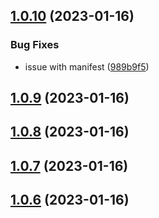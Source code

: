 ## [1.0.10](https://github.com/eliotstocker/hubitat-warmup-connect/compare/v1.0.9...v1.0.10) (2023-01-16)


### Bug Fixes

* issue with manifest ([989b9f5](https://github.com/eliotstocker/hubitat-warmup-connect/commit/989b9f5d46f966486ec52a67e4615ea2b3b644df))



## [1.0.9](https://github.com/eliotstocker/hubitat-warmup-connect/compare/v1.0.8...v1.0.9) (2023-01-16)



## [1.0.8](https://github.com/eliotstocker/hubitat-warmup-connect/compare/v1.0.7...v1.0.8) (2023-01-16)



## [1.0.7](https://github.com/eliotstocker/hubitat-warmup-connect/compare/v1.0.6...v1.0.7) (2023-01-16)



## [1.0.6](https://github.com/eliotstocker/hubitat-warmup-connect/compare/v1.0.5...v1.0.6) (2023-01-16)




